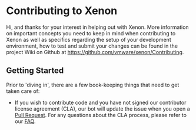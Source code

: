 # Contributing to Xenon

Hi, and thanks for your interest in helping out with Xenon.  More information on important concepts
you need to keep in mind when contributing to Xenon as well as specifics regarding the setup of your
development environment, how to test and submit your changes can be found in the project Wiki on
Github at https://github.com/vmware/xenon/Contributing.

## Getting Started
Prior to 'diving in', there are a few book-keeping things that need to get taken care of:

* If you wish to contribute code and you have not signed our contributor license agreement (CLA), our bot
will update the issue when you open a
[Pull Request](https://help.github.com/articles/creating-a-pull-request). For any questions about the CLA
process, please refer to our [FAQ](https://cla.vmware.com/faq).
